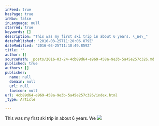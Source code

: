 ```yaml
---
inFeed: true
hasPage: true
inNav: false
inLanguage: null
starred: true
keywords: []
description: "This was my first ski trip in about 6 years. \_We\_"
datePublished: '2016-03-25T11:20:06.879Z'
dateModified: '2016-03-25T11:18:49.859Z'
title: ''
author: []
sourcePath: _posts/2016-03-24-4cb89d64-e969-458a-9e3b-5a45e257c326.md
published: true
authors: []
publisher:
  name: null
  domain: null
  url: null
  favicon: null
url: 4cb89d64-e969-458a-9e3b-5a45e257c326/index.html
_type: Article

---
```

This was my first ski trip in about 6 years.  We ![](https://the-grid-user-content.s3-us-west-2.amazonaws.com/c68ae800-2d39-4ffa-afe1-23c74216d1cf.jpg)